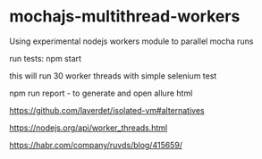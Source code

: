 # mochajs-multithread-workers
Using experimental nodejs workers module to parallel mocha runs


run tests: 
npm start

this will run 30 worker threads with simple selenium test


npm run report - to generate and open allure html



https://github.com/laverdet/isolated-vm#alternatives

https://nodejs.org/api/worker_threads.html

https://habr.com/company/ruvds/blog/415659/
